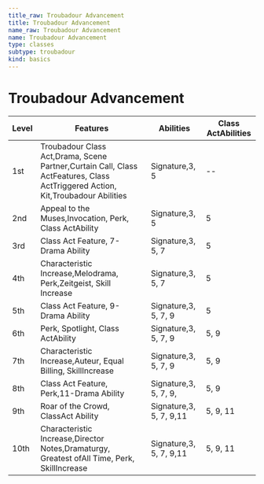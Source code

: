 ```yaml
---
title_raw: Troubadour Advancement
title: Troubadour Advancement
name_raw: Troubadour Advancement
name: Troubadour Advancement
type: classes
subtype: troubadour
kind: basics
---
```


# Troubadour Advancement

| Level | Features                                                                                                                       | Abilities               | Class ActAbilities |
| ----- | ------------------------------------------------------------------------------------------------------------------------------ | ----------------------- | ------------------ |
| 1st   | Troubadour Class Act,Drama, Scene Partner,Curtain Call, Class ActFeatures, Class ActTriggered Action, Kit,Troubadour Abilities | Signature,3, 5          | --                 |
| 2nd   | Appeal to the Muses,Invocation, Perk, Class ActAbility                                                                         | Signature,3, 5          | 5                  |
| 3rd   | Class Act Feature, 7-Drama Ability                                                                                             | Signature,3, 5, 7       | 5                  |
| 4th   | Characteristic Increase,Melodrama, Perk,Zeitgeist, Skill Increase                                                              | Signature,3, 5, 7       | 5                  |
| 5th   | Class Act Feature, 9-Drama Ability                                                                                             | Signature,3, 5, 7, 9    | 5                  |
| 6th   | Perk, Spotlight, Class ActAbility                                                                                              | Signature,3, 5, 7, 9    | 5, 9               |
| 7th   | Characteristic Increase,Auteur, Equal Billing, SkillIncrease                                                                   | Signature,3, 5, 7, 9    | 5, 9               |
| 8th   | Class Act Feature, Perk,11-Drama Ability                                                                                       | Signature,3, 5, 7, 9,   | 5, 9               |
| 9th   | Roar of the Crowd, ClassAct Ability                                                                                            | Signature,3, 5, 7, 9,11 | 5, 9, 11           |
| 10th  | Characteristic Increase,Director Notes,Dramaturgy, Greatest ofAll Time, Perk, SkillIncrease                                    | Signature,3, 5, 7, 9,11 | 5, 9, 11           |
